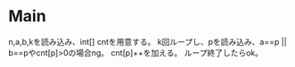 # Main
n,a,b,kを読み込み、int[] cntを用意する。
k回ループし、pを読み込み、a==p || b==pやcnt[p]>0の場合ng。
cnt[p]++を加える。
ループ終了したらok。
